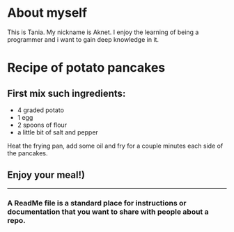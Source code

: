 # About myself

This is Tania. My nickname is Aknet. I enjoy the learning of being a programmer and i want to gain deep knowledge in it.

# Recipe of potato pancakes
## First mix such ingredients:
- 4 graded potato
- 1 egg
- 2 spoons of flour
- a little bit of salt and pepper

Heat the frying pan, add some oil and fry for a couple minutes each side of the pancakes.

## Enjoy your meal!)


---
### A ReadMe file is a standard place for instructions or documentation that you want to share with people about a repo.